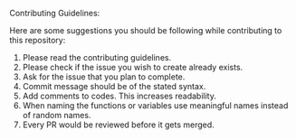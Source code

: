 Contributing Guidelines:

Here are some suggestions you should be following while contributing to this repository:

1. Please read the contributing guidelines.
2. Please check if the issue you wish to create already exists.
3. Ask for the issue that you plan to complete.
4. Commit message should be of the stated syntax.
5. Add comments to codes. This increases readability.
6. When naming the functions or variables use meaningful names instead of random names.
7. Every PR would be reviewed before it gets merged.
